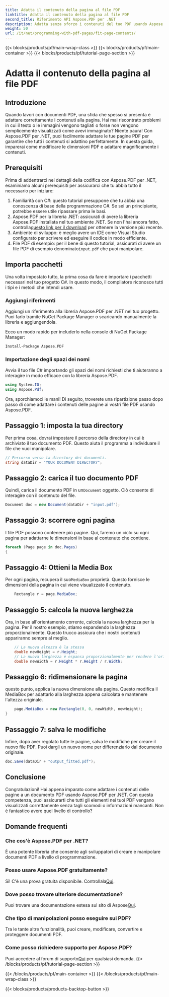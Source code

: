 ```yaml
---
title: Adatta il contenuto della pagina al file PDF
linktitle: Adatta il contenuto della pagina al file PDF
second_title: Riferimento API Aspose.PDF per .NET
description: Adatta senza sforzo i contenuti del tuo PDF usando Aspose.PDF per .NET. Questa guida fornisce un approccio dettagliato, passo dopo passo, per ottenere un layout di pagina ottimale.
weight: 50
url: /it/net/programming-with-pdf-pages/fit-page-contents/
---
```


{{< blocks/products/pf/main-wrap-class >}}
{{< blocks/products/pf/main-container >}}
{{< blocks/products/pf/tutorial-page-section >}}

# Adatta il contenuto della pagina al file PDF

## Introduzione

Quando lavori con documenti PDF, una sfida che spesso si presenta è adattare correttamente i contenuti alla pagina. Hai mai riscontrato problemi in cui il testo o le immagini vengono tagliati o forse non vengono semplicemente visualizzati come avevi immaginato? Niente paura! Con Aspose.PDF per .NET, puoi facilmente adattare le tue pagine PDF per garantire che tutti i contenuti si adattino perfettamente. In questa guida, imparerai come modificare le dimensioni PDF e adattare magnificamente i contenuti.

## Prerequisiti

Prima di addentrarci nei dettagli della codifica con Aspose.PDF per .NET, esaminiamo alcuni prerequisiti per assicurarci che tu abbia tutto il necessario per iniziare:

1. Familiarità con C#: questo tutorial presuppone che tu abbia una conoscenza di base della programmazione C#. Se sei un principiante, potrebbe essere utile ripassare prima le basi.
2.  Aspose.PDF per la libreria .NET: assicurati di avere la libreria Aspose.PDF installata nel tuo ambiente .NET. Se non l'hai ancora fatto, controlla[questo link per il download](https://releases.aspose.com/pdf/net/) per ottenere la versione più recente.
3. Ambiente di sviluppo: è meglio avere un IDE come Visual Studio configurato per scrivere ed eseguire il codice in modo efficiente.
4.  File PDF di esempio: per il bene di questo tutorial, assicurati di avere un file PDF di esempio denominato`input.pdf` che puoi manipolare.

## Importa pacchetti

Una volta impostato tutto, la prima cosa da fare è importare i pacchetti necessari nel tuo progetto C#. In questo modo, il compilatore riconosce tutti i tipi e i metodi che intendi usare.

### Aggiungi riferimenti

Aggiungi un riferimento alla libreria Aspose.PDF per .NET nel tuo progetto. Puoi farlo tramite NuGet Package Manager o scaricando manualmente la libreria e aggiungendola.

Ecco un modo rapido per includerlo nella console di NuGet Package Manager:

```bash
Install-Package Aspose.PDF
```

### Importazione degli spazi dei nomi

Avvia il tuo file C# importando gli spazi dei nomi richiesti che ti aiuteranno a interagire in modo efficace con la libreria Aspose.PDF.

```csharp
using System.IO;
using Aspose.Pdf;
```

Ora, sporchiamoci le mani! Di seguito, troverete una ripartizione passo dopo passo di come adattare i contenuti delle pagine ai vostri file PDF usando Aspose.PDF.

## Passaggio 1: imposta la tua directory

Per prima cosa, dovrai impostare il percorso della directory in cui è archiviato il tuo documento PDF. Questo aiuta il programma a individuare il file che vuoi manipolare.

```csharp
// Percorso verso la directory dei documenti.
string dataDir = "YOUR DOCUMENT DIRECTORY";
```

## Passaggio 2: carica il tuo documento PDF

 Quindi, carica il documento PDF in un`Document` oggetto. Ciò consente di interagire con il contenuto del file.

```csharp
Document doc = new Document(dataDir + "input.pdf");
```

## Passaggio 3: scorrere ogni pagina

I file PDF possono contenere più pagine. Qui, faremo un ciclo su ogni pagina per adattarne le dimensioni in base al contenuto che contiene.

```csharp
foreach (Page page in doc.Pages)
{
```

## Passaggio 4: Ottieni la Media Box

 Per ogni pagina, recupera il suo`MediaBox` proprietà. Questo fornisce le dimensioni della pagina in cui viene visualizzato il contenuto.

```csharp
    Rectangle r = page.MediaBox;
```

## Passaggio 5: calcola la nuova larghezza

Ora, in base all'orientamento corrente, calcola la nuova larghezza per la pagina. Per il nostro esempio, stiamo espandendo la larghezza proporzionalmente. Questo trucco assicura che i nostri contenuti appariranno sempre al meglio.

```csharp
    // La nuova altezza è la stessa
    double newHeight = r.Height;
    // La nuova larghezza è espansa proporzionalmente per rendere l'orientamento orizzontale
    double newWidth = r.Height * r.Height / r.Width;
```

## Passaggio 6: ridimensionare la pagina

questo punto, applica la nuova dimensione alla pagina. Questo modifica il MediaBox per adattarlo alla larghezza appena calcolata e mantenere l'altezza originale.

```csharp
    page.MediaBox = new Rectangle(0, 0, newWidth, newHeight);
}
```

## Passaggio 7: salva le modifiche

Infine, dopo aver regolato tutte le pagine, salva le modifiche per creare il nuovo file PDF. Puoi dargli un nuovo nome per differenziarlo dal documento originale.

```csharp
doc.Save(dataDir + "output_fitted.pdf");
```

## Conclusione

Congratulazioni! Hai appena imparato come adattare i contenuti delle pagine a un documento PDF usando Aspose.PDF per .NET. Con questa competenza, puoi assicurarti che tutti gli elementi nei tuoi PDF vengano visualizzati correttamente senza tagli scomodi o informazioni mancanti. Non è fantastico avere quel livello di controllo?

## Domande frequenti

### Che cos'è Aspose.PDF per .NET?
È una potente libreria che consente agli sviluppatori di creare e manipolare documenti PDF a livello di programmazione.

### Posso usare Aspose.PDF gratuitamente?
 Sì! C'è una prova gratuita disponibile. Controllala[Qui](https://releases.aspose.com/).

### Dove posso trovare ulteriore documentazione?
 Puoi trovare una documentazione estesa sul sito di Aspose[Qui](https://reference.aspose.com/pdf/net/).

### Che tipo di manipolazioni posso eseguire sui PDF?
Tra le tante altre funzionalità, puoi creare, modificare, convertire e proteggere documenti PDF.

### Come posso richiedere supporto per Aspose.PDF?
 Puoi accedere al forum di supporto[Qui](https://forum.aspose.com/c/pdf/10) per qualsiasi domanda.
{{< /blocks/products/pf/tutorial-page-section >}}

{{< /blocks/products/pf/main-container >}}
{{< /blocks/products/pf/main-wrap-class >}}

{{< blocks/products/products-backtop-button >}}
